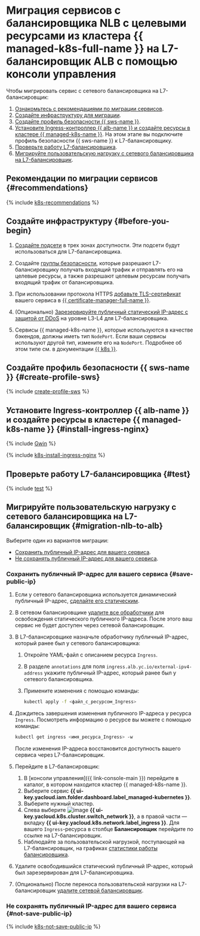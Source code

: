 # Миграция сервисов с балансировщика NLB с целевыми ресурсами из кластера {{ managed-k8s-full-name }} на L7-балансировщик ALB с помощью консоли управления


Чтобы мигрировать сервис с сетевого балансировщика на L7-балансировщик:

1. [Ознакомьтесь с рекомендациями по миграции сервисов](#recommendations).
1. [Создайте инфраструктуру для миграции](#before-you-begin).
1. [Создайте профиль безопасности {{ sws-name }}](#create-profile-sws).
1. [Установите Ingress-контроллер {{ alb-name }} и создайте ресурсы в кластере {{ managed-k8s-name }}](#install-ingress-nginx). На этом этапе вы подключите профиль безопасности {{ sws-name }} к L7-балансировщику.
1. [Проверьте работу L7-балансировщика](#test).
1. [Мигрируйте пользовательскую нагрузку с сетевого балансировщика на L7-балансировщик](#migration-nlb-to-alb).

## Рекомендации по миграции сервисов {#recommendations}

{% include [k8s-recommendations](../_tutorials_includes/migration-from-nlb-to-alb/k8s-recommendations.md) %}

## Создайте инфраструктуру {#before-you-begin}

1. [Создайте подсети](../../vpc/operations/subnet-create.md) в трех зонах доступности. Эти подсети будут использоваться для L7-балансировщика.

1. Создайте [группы безопасности](../../application-load-balancer/tools/k8s-ingress-controller/security-groups.md), которые разрешают L7-балансировщику получать входящий трафик и отправлять его на целевые ресурсы, а также разрешают целевым ресурсам получать входящий трафик от балансировщика.

1. При использовании протокола HTTPS [добавьте TLS-сертификат](../../certificate-manager/operations/import/cert-create.md#create-certificate) вашего сервиса в [{{ certificate-manager-full-name }}](../../certificate-manager/).

1. (Опционально) [Зарезервируйте публичный статический IP-адрес с защитой от DDoS](../../vpc/operations/get-static-ip.md) на уровне L3-L4 для L7-балансировщика.

1. Сервисы {{ managed-k8s-name }}, которые используются в качестве бэкендов, должны иметь тип `NodePort`. Если ваши сервисы используют другой тип, измените его на `NodePort`. Подробнее об этом типе см. в документации [{{ k8s }}](https://kubernetes.io/docs/concepts/services-networking/service/#type-nodeport).

## Создайте профиль безопасности {{ sws-name }} {#create-profile-sws}

{% include [create-profile-sws](../_tutorials_includes/migration-from-nlb-to-alb/create-profile-sws.md) %}

## Установите Ingress-контроллер {{ alb-name }} и создайте ресурсы в кластере {{ managed-k8s-name }} {#install-ingress-nginx}

{% include [Gwin](../../_includes/application-load-balancer/ingress-to-gwin-tip.md) %}

{% include [k8s-install-ingress-nginx](../_tutorials_includes/migration-from-nlb-to-alb/k8s-install-ingress-nginx.md) %}

## Проверьте работу L7-балансировщика {#test}

{% include [test](../_tutorials_includes/migration-from-nlb-to-alb/test.md) %}

## Мигрируйте пользовательскую нагрузку с сетевого балансировщика на L7-балансировщик {#migration-nlb-to-alb}

Выберите один из вариантов миграции:

* [Сохранить публичный IP-адрес для вашего сервиса](#save-public-ip).
* [Не сохранять публичный IP-адрес для вашего сервиса](#not-save-public-ip).

### Сохранить публичный IP-адрес для вашего сервиса {#save-public-ip}

1. Если у сетевого балансировщика используется динамический публичный IP-адрес, [сделайте его статическим](../../vpc/operations/set-static-ip.md).

1. В сетевом балансировщике [удалите все обработчики](../../network-load-balancer/operations/listener-remove.md) для освобождения статического публичного IP-адреса. После этого ваш сервис не будет доступен через сетевой балансировщик.

1. В L7-балансировщике назначьте обработчику публичный IP-адрес, который ранее был у сетевого балансировщика:

    1. Откройте YAML-файл с описанием ресурса `Ingress`.
    1. В разделе `annotations` для поля `ingress.alb.yc.io/external-ipv4-address` укажите публичный IP-адрес, который ранее был у сетевого балансировщика.
    1. Примените изменения с помощью команды:

        ```bash
        kubectl apply -f <файл_с_ресурсом_Ingress>
        ```

1. Дождитесь завершения изменения публичного IP-адреса у ресурса `Ingress`. Посмотреть информацию о ресурсе вы можете с помощью команды:

    ```bash
    kubectl get ingress <имя_ресурса_Ingress> -w
    ```

    После изменения IP-адреса восстановится доступность вашего сервиса через L7-балансировщик.

1. Перейдите в L7-балансировщик:

    1. В [консоли управления]({{ link-console-main }}) перейдите в каталог, в котором находится кластер {{ managed-k8s-name }}.
    1. Выберите сервис **{{ ui-key.yacloud.iam.folder.dashboard.label_managed-kubernetes }}**.
    1. Выберите нужный кластер.
    1. Слева выберите ![image](../../_assets/console-icons/timestamps.svg) **{{ ui-key.yacloud.k8s.cluster.switch_network }}**, а в правой части — вкладку **{{ ui-key.yacloud.k8s.network.label_ingress }}**. Для вашего `Ingress`-ресурса в столбце **Балансировщик** перейдите по ссылке на L7-балансировщик.
    1. Наблюдайте за пользовательской нагрузкой, поступающей на L7-балансировщик, на графиках [статистики работы балансировщика](../../application-load-balancer/operations/application-load-balancer-get-stats.md).

1. Удалите освободившийся статический публичный IP-адрес, который был зарезервирован для L7-балансировщика.

1. (Опционально) После переноса пользовательской нагрузки на L7-балансировщик [удалите сетевой балансировщик](../../network-load-balancer/operations/load-balancer-delete.md).

### Не сохранять публичный IP-адрес для вашего сервиса {#not-save-public-ip}

{% include [k8s-not-save-public-ip](../_tutorials_includes/migration-from-nlb-to-alb/k8s-not-save-public-ip.md) %}
